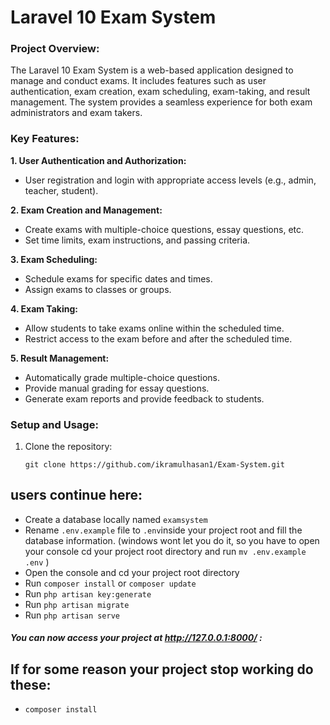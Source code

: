 # Laravel 10 Exam System

### Project Overview:
The Laravel 10 Exam System is a web-based application designed to manage and conduct exams. It includes features such as user authentication, exam creation, exam scheduling, exam-taking, and result management. The system provides a seamless experience for both exam administrators and exam takers.

### Key Features:
**1. User Authentication and Authorization:**
   - User registration and login with appropriate access levels (e.g., admin, teacher, student).

**2. Exam Creation and Management:**
   - Create exams with multiple-choice questions, essay questions, etc.
   - Set time limits, exam instructions, and passing criteria.

**3. Exam Scheduling:**
   - Schedule exams for specific dates and times.
   - Assign exams to classes or groups.

**4. Exam Taking:**
   - Allow students to take exams online within the scheduled time.
   - Restrict access to the exam before and after the scheduled time.

**5. Result Management:**
   - Automatically grade multiple-choice questions.
   - Provide manual grading for essay questions.
   - Generate exam reports and provide feedback to students.


### Setup and Usage:
1. Clone the repository:
   ```
   git clone https://github.com/ikramulhasan1/Exam-System.git
   ```

## users continue here:

-   Create a database locally named `examsystem`
-   Rename `.env.example` file to `.env`inside your project root and fill the database information.
    (windows wont let you do it, so you have to open your console cd your project root directory and run `mv .env.example .env` )
-   Open the console and cd your project root directory
-   Run `composer install` or `composer update`
-   Run `php artisan key:generate`
-   Run `php artisan migrate`
-   Run `php artisan serve`

##### You can now access your project at http://127.0.0.1:8000/ :

## If for some reason your project stop working do these:

-   `composer install`

